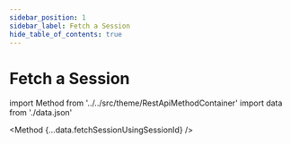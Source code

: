 ```yaml
---
sidebar_position: 1
sidebar_label: Fetch a Session
hide_table_of_contents: true
---
```


# Fetch a Session

import Method from '../../src/theme/RestApiMethodContainer'
import data from './data.json'

<Method
{...data.fetchSessionUsingSessionId}
/>

